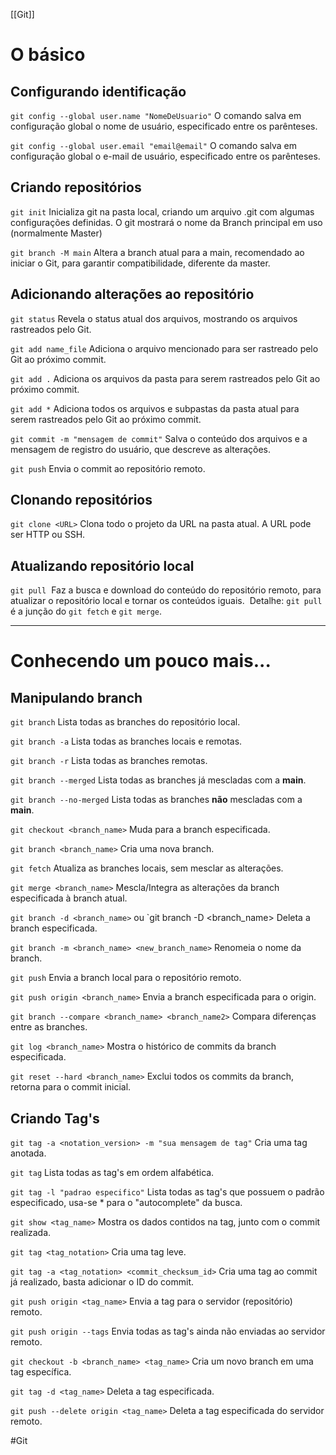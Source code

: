 [[Git]]
# O básico
## Configurando identificação
`git config --global user.name "NomeDeUsuario"`
O comando salva em configuração global o nome de usuário, especificado entre os parênteses.

`git config --global user.email "email@email"`
O comando salva em configuração global o e-mail de usuário, especificado entre os parênteses.
## Criando repositórios 
`git init`
Inicializa git na pasta local, criando um arquivo .git com algumas configurações definidas. O git mostrará o nome da Branch principal em uso (normalmente Master)

`git branch -M main`
Altera a branch atual para a main, recomendado ao iniciar o Git, para garantir compatibilidade, diferente da master.


## Adicionando alterações ao repositório
`git status`
Revela o status atual dos arquivos, mostrando os arquivos rastreados pelo Git.

`git add name_file`
Adiciona o arquivo mencionado para ser rastreado pelo Git ao próximo commit.

`git add .`
Adiciona os arquivos da pasta para serem rastreados pelo Git ao próximo commit.

`git add *`
Adiciona todos os arquivos e subpastas da pasta atual para serem rastreados pelo Git ao próximo commit.

`git commit -m "mensagem de commit"`
Salva o conteúdo dos arquivos e a mensagem de registro do usuário, que descreve as alterações.

`git push`
Envia o commit ao repositório remoto.
## Clonando repositórios
`git clone <URL>`
Clona todo o projeto da URL na pasta atual.
A URL pode ser HTTP ou SSH.
## Atualizando repositório local
`git pull`
 Faz a busca e download do conteúdo do repositório remoto, para atualizar o repositório local e tornar os conteúdos iguais.
 Detalhe: `git pull` é a junção do `git fetch` e `git merge`.

---
# Conhecendo um pouco mais...
## Manipulando branch
`git branch`
Lista todas as branches do repositório local.

`git branch -a`
Lista todas as branches locais e remotas.

`git branch -r`
Lista todas as branches remotas.

`git branch --merged`
Lista todas as branches já mescladas com a **main**.

`git branch --no-merged`
Lista todas as branches **não** mescladas com a **main**.

`git checkout <branch_name>`
Muda para a branch especificada.

`git branch <branch_name>`
Cria uma nova branch.

`git fetch`
Atualiza as branches locais, sem mesclar as alterações.

`git merge <branch_name>`
Mescla/Integra as alterações da branch especificada à branch atual.

`git branch -d <branch_name>` ou `git branch -D <branch_name>
Deleta a branch especificada.

`git branch -m <branch_name> <new_branch_name>`
Renomeia o nome da branch.

`git push`
Envia a branch local para o repositório remoto.

`git push origin <branch_name>`
Envia a branch especificada para o origin.

`git branch --compare <branch_name> <branch_name2>`
Compara diferenças entre as branches.

`git log <branch_name>`
Mostra o histórico de commits da branch especificada.

`git reset --hard <branch_name>`
Exclui todos os commits da branch, retorna para o commit inicial.
## Criando Tag's

`git tag -a <notation_version> -m "sua mensagem de tag"`
Cria uma tag anotada.

`git tag`
Lista todas as tag's em ordem alfabética.

`git tag -l "padrao especifico"`
Lista todas as tag's que possuem o padrão especificado, usa-se * para o "autocomplete" da busca.

`git show <tag_name>`
Mostra os dados contidos na tag, junto com o commit realizada.

`git tag <tag_notation>`
Cria uma tag leve.

`git tag -a <tag_notation> <commit_checksum_id>`
Cria uma tag ao commit já realizado, basta adicionar o ID do commit.

`git push origin <tag_name>`
Envia a tag para o servidor (repositório) remoto.

`git push origin --tags`
Envia todas as tag's ainda não enviadas ao servidor remoto.

`git checkout -b <branch_name> <tag_name>`
Cria um novo branch em uma tag específica.

`git tag -d <tag_name>`
Deleta a tag especificada.

`git push --delete origin <tag_name>`
Deleta a tag especificada do servidor remoto.

#Git 